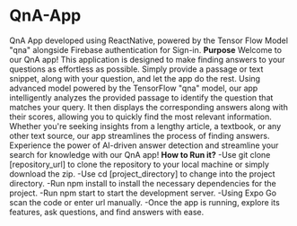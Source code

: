 # QnA-App
QnA App developed using ReactNative, powered by the Tensor Flow Model "qna" alongside Firebase authentication for Sign-in.
**Purpose**
Welcome to our QnA app! This application is designed to make finding answers to your questions as effortless as possible. Simply provide a passage or text snippet, along with your question, and let the app do the rest. Using advanced model powered by the TensorFlow "qna" model, our app intelligently analyzes the provided passage to identify the question that matches your query. It then displays the corresponding answers along with their scores, allowing you to quickly find the most relevant information. Whether you're seeking insights from a lengthy article, a textbook, or any other text source, our app streamlines the process of finding answers. Experience the power of AI-driven answer detection and streamline your search for knowledge with our QnA app!
**How to Run it?**
-Use git clone [repository_url] to clone the repository to your local machine or simply download the zip.
-Use cd [project_directory] to change into the project directory.
-Run npm install to install the necessary dependencies for the project.
-Run npm start to start the development server.
-Using Expo Go scan the code or enter url manually.
-Once the app is running, explore its features, ask questions, and find answers with ease.


